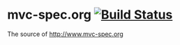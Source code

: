 # mvc-spec.org [![Build Status](https://travis-ci.org/chkal/mvc-spec.org.svg?branch=master)](https://travis-ci.org/chkal/mvc-spec.org)

The source of http://www.mvc-spec.org
